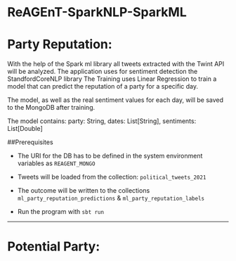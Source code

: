 # ReAGEnT-SparkNLP-SparkML

# Party Reputation:

With the help of the Spark ml library all tweets extracted with the Twint API will be analyzed.
The application uses for sentiment detection the StandfordCoreNLP library
The Training uses Linear Regression to train a model that can predict the reputation of a party for a specific day.

The model, as well as the real sentiment values for each day, will be saved to the MongoDB after training.


The model contains: party: String, dates: List[String], sentiments: List[Double]

##Prerequisites

- The URI for the DB has to be defined in the system environment variables as `REAGENT_MONGO`
- Tweets will be loaded from the collection: `political_tweets_2021`
- The outcome will be written to the collections `ml_party_reputation_predictions` & `ml_party_reputation_labels`
  
- Run the program with `sbt run`

-------------------
# Potential Party:
